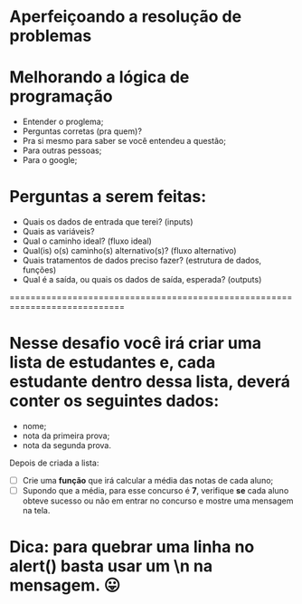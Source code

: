 # Aperfeiçoando a resolução de problemas

# Melhorando a lógica de programação
- Entender o proglema;
- Perguntas corretas (pra quem)?
- Pra si mesmo para saber se você entendeu a questão;
- Para outras pessoas;
- Para o google;

# Perguntas a serem feitas:
- Quais os dados de entrada que terei? (inputs)
- Quais as variáveis?
- Qual o caminho ideal? (fluxo ideal)
- Qual(is) o(s) caminho(s) alternativo(s)? (fluxo alternativo)
- Quais tratamentos de dados preciso fazer? (estrutura de dados, funções)
- Qual é a saída, ou quais os dados de saída, esperada? (outputs)

============================================================================

# Nesse desafio você irá criar uma lista de **estudantes** e, cada estudante dentro dessa lista, deverá conter os seguintes dados:

- nome;
- nota da primeira prova;
- nota da segunda prova.

Depois de criada a lista:

- [ ]  Crie uma **função** que irá calcular a média das notas de cada aluno;
- [ ]  Supondo que a média, para esse concurso é **7**, verifique **se** cada aluno obteve sucesso ou não em entrar no concurso e mostre uma mensagem na tela.

# Dica: para quebrar uma linha no alert() basta usar um \n na mensagem. 😛